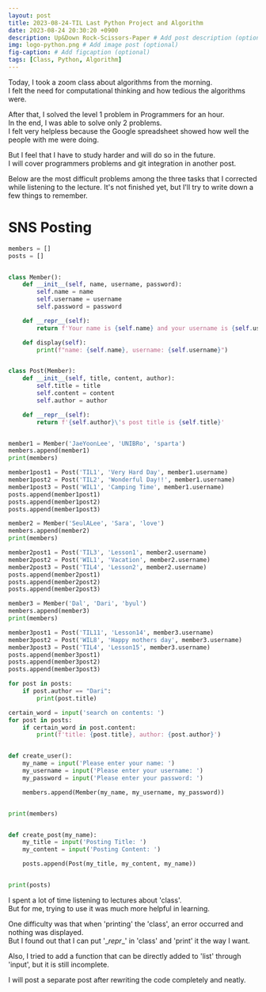 ```yaml
---
layout: post
title: 2023-08-24-TIL Last Python Project and Algorithm
date: 2023-08-24 20:30:20 +0900
description: Up&Down Rock-Scissors-Paper # Add post description (optional)
img: logo-python.png # Add image post (optional)
fig-caption: # Add figcaption (optional)
tags: [Class, Python, Algorithm]
---
```



Today, I took a zoom class about algorithms from the morning.  
I felt the need for computational thinking and how tedious the algorithms were.


After that, I solved the level 1 problem in Programmers for an hour.  
In the end, I was able to solve only 2 problems.  
I felt very helpless because the Google spreadsheet showed how well the people with me were doing.


But I feel that I have to study harder and will do so in the future.  
I will cover programmers problems and git integration in another post.

Below are the most difficult problems among the three tasks that I corrected while listening to the lecture.
It's not finished yet, but I'll try to write down a few things to remember.

<h1>SNS Posting</h1>

```python
members = []
posts = []


class Member():
    def __init__(self, name, username, password):
        self.name = name
        self.username = username
        self.password = password

    def __repr__(self):
        return f'Your name is {self.name} and your username is {self.username}'

    def display(self):
        print(f"name: {self.name}, username: {self.username}")


class Post(Member):
    def __init__(self, title, content, author):
        self.title = title
        self.content = content
        self.author = author

    def __repr__(self):
        return f'{self.author}\'s post title is {self.title}'


member1 = Member('JaeYoonLee', 'UNIBRo', 'sparta')
members.append(member1)
print(members)

member1post1 = Post('TIL1', 'Very Hard Day', member1.username)
member1post2 = Post('TIL2', 'Wonderful Day!!', member1.username)
member1post3 = Post('WIL1', 'Camping Time', member1.username)
posts.append(member1post1)
posts.append(member1post2)
posts.append(member1post3)

member2 = Member('SeulALee', 'Sara', 'love')
members.append(member2)
print(members)

member2post1 = Post('TIL3', 'Lesson1', member2.username)
member2post2 = Post('WIL1', 'Vacation', member2.username)
member2post3 = Post('TIL4', 'Lesson2', member2.username)
posts.append(member2post1)
posts.append(member2post2)
posts.append(member2post3)

member3 = Member('Dal', 'Dari', 'byul')
members.append(member3)
print(members)

member3post1 = Post('TIL11', 'Lesson14', member3.username)
member3post2 = Post('WIL8', 'Happy mothers day', member3.username)
member3post3 = Post('TIL4', 'Lesson15', member3.username)
posts.append(member3post1)
posts.append(member3post2)
posts.append(member3post3)

for post in posts:
    if post.author == "Dari":
        print(post.title)

certain_word = input('search on contents: ')
for post in posts:
    if certain_word in post.content:
        print(f'title: {post.title}, author: {post.author}')


def create_user():
    my_name = input('Please enter your name: ')
    my_username = input('Please enter your username: ')
    my_password = input('Please enter your password: ')

    members.append(Member(my_name, my_username, my_password))


print(members)


def create_post(my_name):
    my_title = input('Posting Title: ')
    my_content = input('Posting Content: ')

    posts.append(Post(my_title, my_content, my_name))


print(posts)

```


I spent a lot of time listening to lectures about 'class'.  
But for me, trying to use it was much more helpful in learning.


One difficulty was that when 'printing' the 'class', an error occurred and nothing was displayed.  
But I found out that I can put '\__repr__' in 'class' and 'print' it the way I want.


Also, I tried to add a function that can be directly added to 'list' through 'input', but it is still incomplete.

I will post a separate post after rewriting the code completely and neatly.